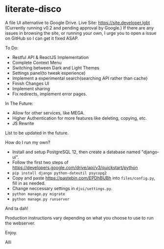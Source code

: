 # literate-disco
A file UI alternative to Google Drive.
Live Site: https://site.developer.lgbt
(Currently running v0.2 and pending approval by Google.)
If there are any issues in browsing the site, or running your own, I urge you to open a issue on GitHub so I can get it fixed ASAP.

To Do:
- Restful API & ReactJS Implementation
- Complete Context Menu
- Switching between Dark and Light Themes
- Settings panel(to tweak experience)
- Implement a experimental search(searching API rather than cache)
- Finish Changes UI
- Implement sharing
- Fix redirects, implement error pages.

In The Future:
- Allow for other services, like MEGA.
- Higher Authentication for more features like deleting, copying, etc.
- JS Rewrite

List to be updated in the future.


How do I run my own?
- Install and setup PostgreSQL 12, then create a database named "django-ui".
- Follow the first two steps of https://developers.google.com/drive/api/v3/quickstart/python
- `pip install django python-dateutil psycopg2 `
- Copy and paste https://pastebin.com/EPDhBUBh into `files/config.py`, fill in as needed. 
- Change neccessary settings in `djui/settings.py`.
- `python manage.py migrate`
- `python manage.py runserver`

And ta dah!

Production instructions vary depending on what you choose to use to run the webserver.

Enjoy.

Alli
